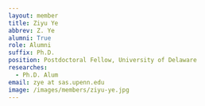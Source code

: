 ```yaml
---
layout: member
title: Ziyu Ye
abbrev: Z. Ye
alumni: True
role: Alumni
suffix: Ph.D.
position: Postdoctoral Fellow, University of Delaware
researches:
  - Ph.D. Alum
email: zye at sas.upenn.edu
image: /images/members/ziyu-ye.jpg
---
```


